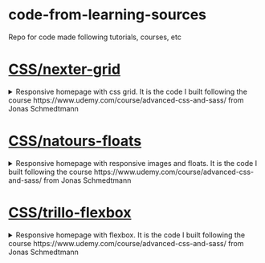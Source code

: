 # code-from-learning-sources
Repo for code made following tutorials, courses, etc

# [CSS/nexter-grid](CSS/nexter-grid)
<details>
  <summary>
    Responsive homepage with css grid.
    It is the code I built following the course https://www.udemy.com/course/advanced-css-and-sass/ from Jonas Schmedtmann
  </summary> 
  
  ## Tecnologies
  * SCSS
  * HTML
  * Node packages
    * autoprefixer
    * live-server
    * node-sass
    * npm-run-all
    * postcss
    * postcss-cli

  ![](https://github.com/DonFer/code-from-learning-sources/blob/main/CSS/nexter-grid/img/homepage.png) 
</details>  

# [CSS/natours-floats](CSS/natours-floats)
<details>
  <summary>
    Responsive homepage with responsive images and floats.
    It is the code I built following the course https://www.udemy.com/course/advanced-css-and-sass/ from Jonas Schmedtmann
  </summary> 
  
  ## Tecnologies
  * SCSS
  * HTML
  * Node packages
    * autoprefixer
    * concat
    * live-server
    * node-sass
    * npm-run-all
    * postcss
    * postcss-cli

  ![](https://github.com/DonFer/code-from-learning-sources/blob/main/CSS/natours-floats/img/homepage.png) 
</details>  
  
# [CSS/trillo-flexbox](CSS/trillo-flexbox)
<details>
  <summary>
    Responsive homepage with flexbox.
    It is the code I built following the course https://www.udemy.com/course/advanced-css-and-sass/ from Jonas Schmedtmann
  </summary>
  
  ## Tecnologies  
  * SCSS
  * HTML
  * Node packages
    * autoprefixer
    * live-server
    * node-sass
    * npm-run-all
    * postcss
    * postcss-cli

  ![](https://github.com/DonFer/code-from-learning-sources/blob/main/CSS/trillo-flexbox/img/Trillo-flexbox.png)
</details>



